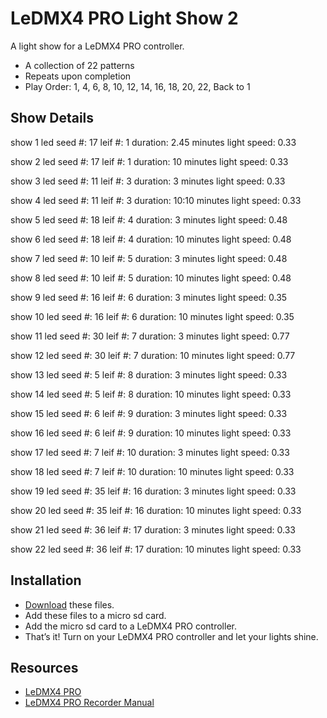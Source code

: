 # LeDMX4 PRO Light Show 2

A light show for a LeDMX4 PRO controller.

* A collection of 22 patterns
* Repeats upon completion
* Play Order: 1, 4, 6, 8, 10, 12, 14, 16, 18, 20, 22, Back to 1

## Show Details

show 1
led seed #: 17
leif #: 1
duration: 2.45 minutes
light speed: 0.33

show 2
led seed #: 17
leif #: 1
duration: 10 minutes
light speed: 0.33

show 3
led seed #: 11
leif #: 3
duration: 3 minutes
light speed: 0.33

show 4
led seed #: 11
leif #: 3
duration: 10:10 minutes
light speed: 0.33

show 5
led seed #: 18
leif #: 4
duration: 3 minutes
light speed: 0.48

show 6
led seed #: 18
leif #: 4
duration: 10 minutes
light speed: 0.48

show 7
led seed #: 10
leif #: 5
duration: 3 minutes
light speed: 0.48

show 8
led seed #: 10
leif #: 5
duration: 10 minutes
light speed: 0.48

show 9
led seed #: 16
leif #: 6
duration: 3 minutes
light speed: 0.35

show 10
led seed #: 16
leif #: 6
duration: 10 minutes
light speed: 0.35

show 11
led seed #: 30
leif #: 7
duration: 3 minutes
light speed: 0.77

show 12
led seed #: 30
leif #: 7
duration: 10 minutes
light speed: 0.77

show 13
led seed #: 5
leif #: 8
duration: 3 minutes
light speed: 0.33

show 14
led seed #: 5
leif #: 8
duration: 10 minutes
light speed: 0.33

show 15
led seed #: 6
leif #: 9
duration: 3 minutes
light speed: 0.33

show 16
led seed #: 6
leif #: 9
duration: 10 minutes
light speed: 0.33

show 17
led seed #: 7
leif #: 10
duration: 3 minutes
light speed: 0.33

show 18
led seed #: 7
leif #: 10
duration: 10 minutes
light speed: 0.33

show 19
led seed #: 35
leif #: 16
duration: 3 minutes
light speed: 0.33

show 20
led seed #: 35
leif #: 16
duration: 10 minutes
light speed: 0.33

show 21
led seed #: 36
leif #: 17
duration: 3 minutes
light speed: 0.33

show 22
led seed #: 36
leif #: 17
duration: 10 minutes
light speed: 0.33

## Installation

* [Download](https://github.com/chancecorbeil/ledmx4pro-light-show-1/archive/refs/heads/main.zip) these files.
* Add these files to a micro sd card.
* Add the micro sd card to a LeDMX4 PRO controller.
* That’s it! Turn on your LeDMX4 PRO controller and let your lights shine.

## Resources
* [LeDMX4 PRO](https://dmxking.com/led-pixel-control/ledmx4-pro)
* [LeDMX4 PRO Recorder Manual](https://dmxking.com/downloads/eDMX%20PRO%20Recorder%20Manual%20(EN).pdf)
